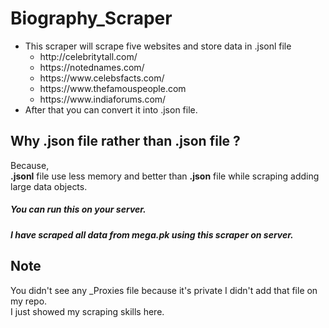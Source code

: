 # Biography_Scraper
<ul>
  <li>
    This scraper will scrape five websites and store data in .jsonl file
    <ul>
      <li>http://celebritytall.com/</li>
      <li>https://notednames.com/</li>
      <li>https://www.celebsfacts.com/</li>
      <li>https://www.thefamouspeople.com</li>
      <li>https://www.indiaforums.com/</li>
    </ul>
  </li>
  <li>
    After that you can convert it into .json file.
  </li>
</ul>
<h2>Why .json file rather than .json file ?</h2>
<p>
  Because, <br>
  <b>.jsonl</b> file use less memory and better than <b>.json</b> file while scraping adding large data objects.
</p>
<h5>
  You can run this on your server.
</h5>

<h5>
  I have scraped all data from mega.pk using this scraper on server. 
</h5>
<h2>Note</h2>
<p>
  You didn't see any _Proxies file because it's private I didn't add that file on my repo. <br>
  I just showed my scraping skills here.
</p>
